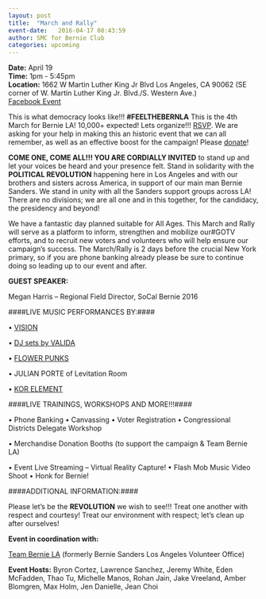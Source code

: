 ```yaml
---
layout: post
title:  "March and Rally"
event-date:   2016-04-17 08:43:59
author: SMC for Bernie Club
categories: upcoming
---
```


<div class="post-info">
<b>Date:</b>  April 19 <br>
<b>Time:</b>  1pm - 5:45pm <br>
<b>Location:</b> 1662 W Martin Luther King Jr Blvd Los Angeles, CA 90062 
(SE corner of W. Martin Luther King Jr. Blvd./S. Western Ave.)<br>
<a href="https://www.facebook.com/events/1733075063603979/"> Facebook Event </a> 
</div>

This is what democracy looks like!!! **#FEELTHEBERNLA**
This is the 4th March for Bernie LA! 10,000+ expected! Lets organize!!!
[RSVP][1]. 
We are asking for your help in making this an historic event that we can all remember, 
as well as an effective boost for the campaign! Please [donate][2]!


**COME ONE, COME ALL!!! YOU ARE CORDIALLY INVITED** to stand up and let your voices be heard and your 
presence felt. Stand in solidarity with the **POLITICAL REVOLUTION** happening here in Los Angeles and with 
our brothers and sisters across America, in support of our main man Bernie Sanders. We stand in unity with 
all the Sanders support groups across LA! There are no divisions; we are all one and in this together, for 
the candidacy, the presidency and beyond!

We have a fantastic day planned suitable for All Ages. This March and Rally will serve as a platform to 
inform, strengthen and mobilize our#GOTV efforts, and to recruit new voters and volunteers who will help 
ensure our campaign’s success. The March/Rally is 2 days before the crucial New York primary, so if you are 
phone banking already please be sure to continue doing so leading up to our event and after. 

**GUEST SPEAKER:**

Megan Harris – Regional Field Director, SoCal Bernie 2016


####LIVE MUSIC PERFORMANCES BY:####

• [VISION][3] 

• [DJ sets by VALIDA][4] 

• [FLOWER PUNKS][5] 

• JULIAN PORTE of Levitation Room

• [KOR ELEMENT][6] 

####LIVE TRAININGS, WORKSHOPS AND MORE!!!####

• Phone Banking • Canvassing • Voter Registration • Congressional Districts Delegate Workshop

• Merchandise Donation Booths (to support the campaign & Team Bernie LA)

• Event Live Streaming – Virtual Reality Capture! • Flash Mob Music Video Shoot • Honk for Bernie!

####ADDITIONAL INFORMATION:####

Please let’s be the **REVOLUTION** we wish to see!!! Treat one another with respect and courtesy! Treat our
environment with respect; let’s clean up after ourselves!

**Event in coordination with:**

[Team Bernie LA][7] 
(formerly Bernie Sanders Los Angeles Volunteer Office)

**Event Hosts:** Byron Cortez, Lawrence Sanchez, Jeremy White, Eden McFadden, Thao Tu, Michelle Manos, 
Rohan Jain, Jake Vreeland, Amber Blomgren, Max Holm, Jen Danielle, Jean Choi

[1]: https://go.berniesanders.com/page/event/detail/44hh9
[2]: www.gofundme.com/marchforbernie
[3]: soundcloud.com/burgerrecords/vision-what-i-need
[4]: www.facebook.com/Validaaa 
[5]: www.facebook.com/flowerpunksfpx
[6]: www.korelement.net
[7]: http://bit.ly/TeamBernieLA